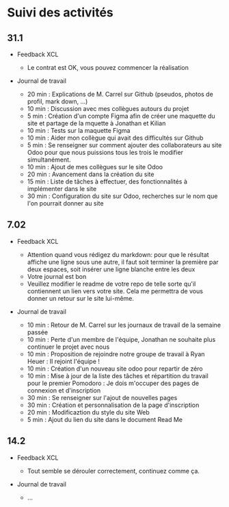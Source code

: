 # Suivi des activités

## 31.1

- Feedback XCL
    - Le contrat est OK, vous pouvez commencer la réalisation

- Journal de travail
    - 20 min : Explications de M. Carrel sur Github (pseudos, photos de profil, mark down, ...)
    - 10 min : Discussion avec mes collègues autours du projet
    - 5 min : Création d'un compte Figma afin de créer une maquette du site et partage de la mquette à Jonathan et Kilian 
    - 10 min : Tests sur la maquette Figma
    - 10 min : Aider mon collègue qui avait des difficultés sur Github
    - 5 min : Se renseigner sur comment ajouter des collaborateurs au site Odoo pour que nous puissions tous les trois le modifier simultanément.
    - 10 min : Ajout de mes collègues sur le site Odoo
    - 20 min : Avancement dans la création du site
    - 15 min : Liste de tâches à effectuer, des fonctionnalités à implémenter dans le site
    - 30 min : Configuration du site sur Odoo, recherches sur le nom que l'on pourrait donner au site

## 7.02

- Feedback XCL
    - Attention quand vous rédigez du markdown: pour que le résultat affiche une ligne sous une autre, il faut soit terminer la première par deux espaces, soit insérer une ligne blanche entre les deux
    - Votre journal est bon
    - Veuillez modifier le readme de votre repo de telle sorte qu'il contiennent un lien vers votre site. Cela me permettra de vous donner un retour sur le site lui-même.

- Journal de travail
    - 10 min : Retour de M. Carrel sur les journaux de travail de la semaine passée  
    - 10 min : Perte d'un membre de l'équipe, Jonathan ne souhaite plus continuer le projet avec nous  
    - 10 min : Proposition de rejoindre notre groupe de travail à Ryan Heuer : Il rejoint l'équipe !  
    - 10 min : Création d'un nouveau site odoo pour repartir de zéro  
    - 10 min : Mise à jour de la liste des tâches et répartition du travail pour le premier Pomodoro : Je dois m'occuper des pages de connexion et d'inscription  
    - 30 min : Se renseigner sur l'ajout de nouvelles pages  
    - 30 min : Création et personnalisation de la page d'inscription  
    - 20 min : Modificaztion du style du site Web  
    - 5 min : Ajout du lien du site dans le document Read Me  

## 14.2
- Feedback XCL
    - Tout semble se dérouler correctement, continuez comme ça.

- Journal de travail
    - ...
